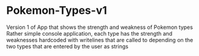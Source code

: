 # Pokemon-Types-v1
Version 1 of App that shows the strength and weakness of Pokemon types
Rather simple console application, each type has the strength and weaknesses hardcoded with writelines that are called to
depending on the two types that are entered by the user as strings
